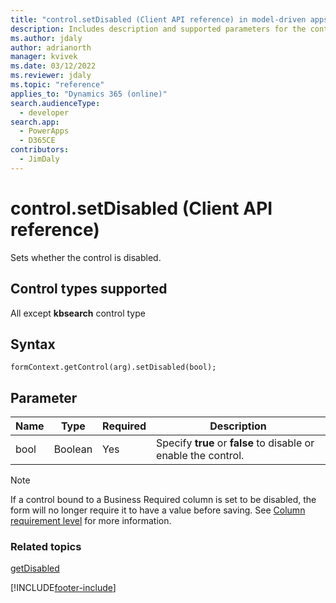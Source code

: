 ```yaml
---
title: "control.setDisabled (Client API reference) in model-driven apps| MicrosoftDocs"
description: Includes description and supported parameters for the control.setDisabled method.
ms.author: jdaly
author: adrianorth
manager: kvivek
ms.date: 03/12/2022
ms.reviewer: jdaly
ms.topic: "reference"
applies_to: "Dynamics 365 (online)"
search.audienceType: 
  - developer
search.app: 
  - PowerApps
  - D365CE
contributors:
  - JimDaly
---
```

# control.setDisabled (Client API reference)



Sets whether the control is disabled.

## Control types supported

All except **kbsearch** control type

## Syntax

`formContext.getControl(arg).setDisabled(bool);`

## Parameter

|Name|Type|Required|Description|
|--|--|--|--|
|bool|Boolean|Yes|Specify **true** or **false** to disable or enable the control.|

> [!NOTE]
> If a control bound to a Business Required column is set to be disabled, the form will no longer require it to have a value before saving. See [Column requirement level](../../../../data-platform/entity-attribute-metadata.md#column-requirement-level) for more information.

### Related topics

[getDisabled](getDisabled.md)





[!INCLUDE[footer-include](../../../../../includes/footer-banner.md)]
